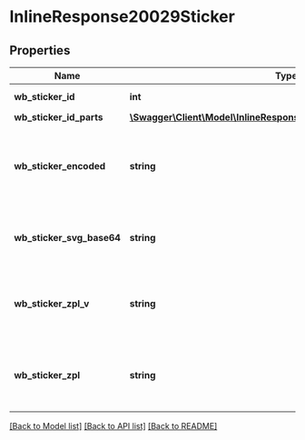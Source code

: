 # InlineResponse20029Sticker

## Properties
Name | Type | Description | Notes
------------ | ------------- | ------------- | -------------
**wb_sticker_id** | **int** | Идентификатор этикетки. | [optional] 
**wb_sticker_id_parts** | [**\Swagger\Client\Model\InlineResponse20029StickerWbStickerIdParts**](InlineResponse20029StickerWbStickerIdParts.md) |  | [optional] 
**wb_sticker_encoded** | **string** | Закодированное значение стикера (представляется на этикетке в формате Code-128). | [optional] 
**wb_sticker_svg_base64** | **string** | Полное представление этикетки в векторном формате. | [optional] 
**wb_sticker_zpl_v** | **string** | Полное представление этикетки в формате ZPL (вертикальное положение). | [optional] 
**wb_sticker_zpl** | **string** | Полное представление этикетки в формате ZPL (горизонтальное положение) | [optional] 

[[Back to Model list]](../../README.md#documentation-for-models) [[Back to API list]](../../README.md#documentation-for-api-endpoints) [[Back to README]](../../README.md)

